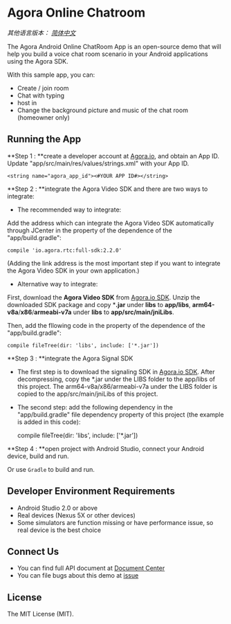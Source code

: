 # Agora Online Chatroom

*其他语言版本： [简体中文](README.zh.md)*

The Agora Android Online ChatRoom App is an open-source demo that will help you build a voice chat room scenario in your Android applications using the Agora SDK.

With this sample app, you can:

- Create / join room
- Chat with typing
- host in
- Change the background picture and music of the chat room (homeowner only)

## Running the App
**Step 1 : **create a developer account at [Agora.io](https://dashboard.agora.io/signin/), and obtain an App ID. Update "app/src/main/res/values/strings.xml" with your App ID.

```
<string name="agora_app_id"><#YOUR APP ID#></string>
```

**Step 2 : **integrate the Agora Video SDK and there are two ways to integrate:

- The recommended way to integrate:

Add the address which can integrate the Agora Video SDK automatically through JCenter in the property of the dependence of the "app/build.gradle":
```
compile 'io.agora.rtc:full-sdk:2.2.0'
```
(Adding the link address is the most important step if you want to integrate the Agora Video SDK in your own application.)

- Alternative way to integrate:

First, download the **Agora Video SDK** from [Agora.io SDK](https://www.agora.io/en/download/). Unzip the downloaded SDK package and copy ***.jar** under **libs** to **app/libs**, **arm64-v8a**/**x86**/**armeabi-v7a** under **libs** to **app/src/main/jniLibs**.

Then, add the fllowing code in the property of the dependence of the "app/build.gradle":

```
compile fileTree(dir: 'libs', include: ['*.jar'])
```

**Step 3 : **integrate the Agora Signal SDK

- The first step is to download the signaling SDK in [Agora.io SDK](https://www.agora.io/en/download/). After decompressing, copy the *.jar under the LIBS folder to the app/libs of this project. The arm64-v8a/x86/armeabi-v7a under the LIBS folder is copied to the app/src/main/jniLibs of this project.

- The second step: add the following dependency in the "app/build.gradle" file dependency property of this project (the example is added in this code):

  compile fileTree(dir: 'libs', include: ['*.jar'])

**Step 4 : **open project with Android Studio, connect your Android device, build and run.

Or use `Gradle` to build and run.

## Developer Environment Requirements
- Android Studio 2.0 or above
- Real devices (Nexus 5X or other devices)
- Some simulators are function missing or have performance issue, so real device is the best choice

## Connect Us
- You can find full API document at [Document Center](https://docs.agora.io/en/)
- You can file bugs about this demo at [issue](https://github.com/AgoraIO/Agora-Android-Tutorial-1to1/issues)

## License
The MIT License (MIT).